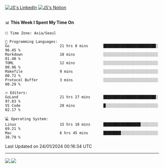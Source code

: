 
[![JS's LinkedIn](https://img.shields.io/badge/LinkedIn-blue?style=for-the-badge&logo=linkedin)](https://www.linkedin.com/in/jaeseung-lee-5a2a32139/) 
[![JS's Notion](https://img.shields.io/badge/Notion-black?style=for-the-badge&logo=notion)](https://bit.ly/ljswiki1) <br><br>
<!-- ![JS's GitHub stats](https://github-readme-stats-lemon-five.vercel.app/api?username=tkxkd0159&hide=contribs,prs,stars,issues&show_icons=true&theme=react&include_all_commits=true)   -->
<!-- ![Top Langs](https://github-readme-stats-lemon-five.vercel.app/api/top-langs/?username=tkxkd0159&layout=compact&hide=jupyter%20notebook,scss,html,css&langs_count=10)  -->


<!--START_SECTION:waka-->
📊 **This Week I Spent My Time On** 

```text
🕑︎ Time Zone: Asia/Seoul

💬 Programming Languages: 
Go                       21 hrs 8 mins       ████████████████████████░   96.45 % 
Markdown                 18 mins             ░░░░░░░░░░░░░░░░░░░░░░░░░   01.40 % 
TOML                     12 mins             ░░░░░░░░░░░░░░░░░░░░░░░░░   00.96 % 
Makefile                 9 mins              ░░░░░░░░░░░░░░░░░░░░░░░░░   00.72 % 
Protocol Buffer          3 mins              ░░░░░░░░░░░░░░░░░░░░░░░░░   00.29 % 

🔥 Editors: 
GoLand                   21 hrs 27 mins      ████████████████████████░   97.83 % 
VS Code                  28 mins             █░░░░░░░░░░░░░░░░░░░░░░░░   02.17 % 

💻 Operating System: 
Linux                    15 hrs 10 mins      █████████████████░░░░░░░░   69.21 % 
Mac                      6 hrs 45 mins       ████████░░░░░░░░░░░░░░░░░   30.79 % 
```


 Last Updated on 24/01/2024 00:16:34 UTC
<!--END_SECTION:waka-->

---
<a href="https://github.com/tkxkd0159/dsalgo">
  <img align="center" src="https://github-readme-stats-lemon-five.vercel.app/api/pin/?username=tkxkd0159&repo=dsalgo&theme=react" />
</a>
<a href="https://github.com/tkxkd0159/books">
  <img align="center" src="https://github-readme-stats-lemon-five.vercel.app/api/pin/?username=tkxkd0159&repo=books&theme=react" />
</a>

<!---
- 🔭 I’m currently working on ...
- 🌱 I’m currently learning blockchain and distributed network
- 👯 I’m looking to collaborate on ...
- 🤔 I’m looking for help with ...
- 💬 Ask me about ...
- 📫 How to reach me: ...
- 😄 Pronouns: ...
- ⚡ Fun fact: ...
-->
